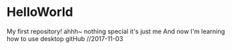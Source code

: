 # HelloWorld
My first repository!
ahhh~
nothing special
it's just me
And now I'm learning how to use desktop gitHub  //2017-11-03
